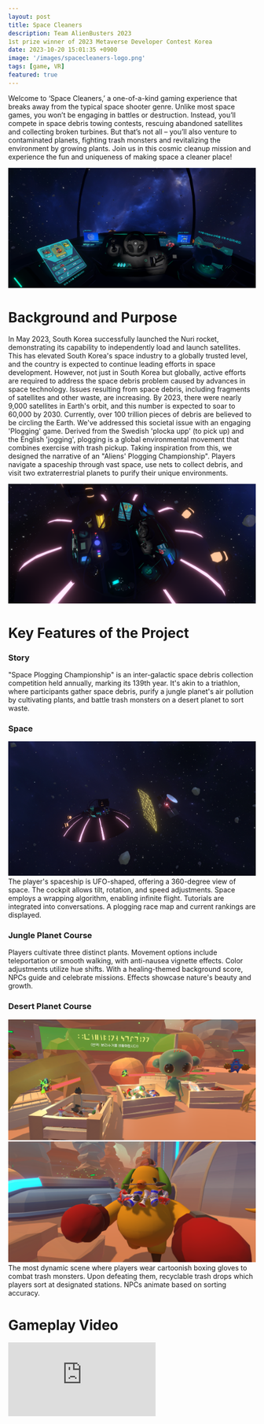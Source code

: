 ```yaml
---
layout: post
title: Space Cleaners
description: Team AlienBusters 2023
1st prize winner of 2023 Metaverse Developer Contest Korea
date: 2023-10-20 15:01:35 +0900
image: '/images/spacecleaners-logo.png'
tags: [game, VR]
featured: true
---
```

Welcome to ‘Space Cleaners,’ a one-of-a-kind gaming experience that breaks away from the typical space shooter genre. Unlike most space games, you won’t be engaging in battles or destruction. Instead, you’ll compete in space debris towing contests, rescuing abandoned satellites and collecting broken turbines. But that’s not all – you’ll also venture to contaminated planets, fighting trash monsters and revitalizing the environment by growing plants. Join us in this cosmic cleanup mission and experience the fun and uniqueness of making space a cleaner place!

![Game Scene](/images/spacecleaners-0.png)
<!-- *Photo by [Katie Emslie](https://unsplash.com/photos/B2-_qpgJm9Y) on [Unsplash](https://unsplash.com/)* -->

# Background and Purpose
In May 2023, South Korea successfully launched the Nuri rocket, demonstrating its capability to independently load and launch satellites. This has elevated South Korea's space industry to a globally trusted level, and the country is expected to continue leading efforts in space development. However, not just in South Korea but globally, active efforts are required to address the space debris problem caused by advances in space technology. Issues resulting from space debris, including fragments of satellites and other waste, are increasing. By 2023, there were nearly 9,000 satellites in Earth's orbit, and this number is expected to soar to 60,000 by 2030. Currently, over 100 trillion pieces of debris are believed to be circling the Earth. We've addressed this societal issue with an engaging 'Plogging' game. Derived from the Swedish 'plocka upp' (to pick up) and the English 'jogging', plogging is a global environmental movement that combines exercise with trash pickup. Taking inspiration from this, we designed the narrative of an "Aliens' Plogging Championship". Players navigate a spaceship through vast space, use nets to collect debris, and visit two extraterrestrial planets to purify their unique environments.

![Game Scene](/images/105.png)

# Key Features of the Project
### Story
"Space Plogging Championship" is an inter-galactic space debris collection competition held annually, marking its 139th year. It's akin to a triathlon, where participants gather space debris, purify a jungle planet's air pollution by cultivating plants, and battle trash monsters on a desert planet to sort waste.
### Space
![Game Scene](/images/103.png)
The player's spaceship is UFO-shaped, offering a 360-degree view of space. The cockpit allows tilt, rotation, and speed adjustments. Space employs a wrapping algorithm, enabling infinite flight. Tutorials are integrated into conversations. A plogging race map and current rankings are displayed.
### Jungle Planet Course
Players cultivate three distinct plants. Movement options include teleportation or smooth walking, with anti-nausea vignette effects. Color adjustments utilize hue shifts. With a healing-themed background score, NPCs guide and celebrate missions. Effects showcase nature's beauty and growth.
### Desert Planet Course
![Game Scene](/images/100.png)
![Game Scene](/images/102.png)
The most dynamic scene where players wear cartoonish boxing gloves to combat trash monsters. Upon defeating them, recyclable trash drops which players sort at designated stations. NPCs animate based on sorting accuracy.

# Gameplay Video
<p><iframe src="https://www.youtube.com/embed/tZOjrRMGvQI?si=dyWXTKqzYndIHbnw" loading="lazy" frameborder="0" allowfullscreen></iframe></p>